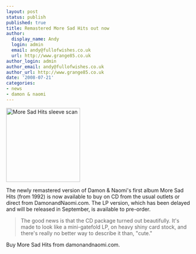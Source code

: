 ```yaml
---
layout: post
status: publish
published: true
title: Remastered More Sad Hits out now
author:
  display_name: Andy
  login: admin
  email: andy@fullofwishes.co.uk
  url: http://www.grange85.co.uk
author_login: admin
author_email: andy@fullofwishes.co.uk
author_url: http://www.grange85.co.uk
date: '2008-07-21'
categories:
- news
- damon & naomi
---
```

<div class="imagebox-a"><img alt="More Sad Hits sleeve scan" src="https://media.fullofwishes.co.uk/03-damon_and_naomi/sleeves/dan_moresadhits.jpg" title="More Sad Hits sleeve scan" class="alignnone" width="200" height="200" /></div>
<p>The newly remastered version of Damon & Naomi's first album More Sad Hits (from 1992) is now available to buy on CD from the usual outlets or direct from DamonandNaomi.com. The LP version, which has been delayed and will be released in September, is available to pre-order.</p>
<blockquote><p>The good news is that the CD package turned out beautifully. It's made to look like a mini-gatefold LP, on heavy shiny card stock, and there's really no better way to describe it than, "cute."</p></blockquote>
<p>Buy More Sad Hits from damonandnaomi.com.</p>
